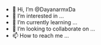 - 👋 Hi, I’m @DayanarmxDa
- 👀 I’m interested in ...
- 🌱 I’m currently learning ...
- 💞️ I’m looking to collaborate on ...
- 📫 How to reach me ...

<!---
DayanarmxDa/DayanarmxDa is a ✨ special ✨ repository because its `README.md` (this file) appears on your GitHub profile.
You can click the Preview link to take a look at your changes.
--->
